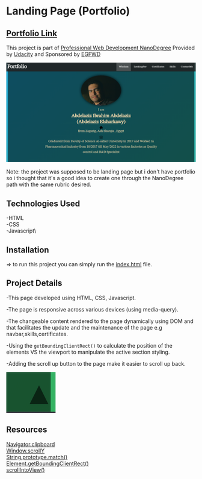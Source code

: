 # Landing Page (Portfolio)

## [Portfolio Link](https://Portfolio.abdelaziz-elshr.repl.co)

This project is part of [Professional Web Development NanoDegree](https://egfwd.com/specializtion/web-development-professional/?utm_source=googlesearch&utm_medium=ads&utm_campaign=branding&utm_adgroup=Udacity&gclid=Cj0KCQiAnNacBhDvARIsABnDa6-vuTZmWIK4LK3uvTdPQ_sBo153HdzwvuaFkYypzU3cS3b2wWVWOYkaAmEdEALw_wcB) Provided by [Udacity](https://www.udacity.com) and Sponsored by [EGFWD](https://www.egfwd.com/)  

![page preview](preview/page%20preview.png)

Note: the project was supposed to be landing page but i don't have portfolio so i thought that it's a good idea to create one through the NanoDegree path with the same rubric desired.

## Technologies Used

-HTML\
-CSS\
-Javascript\

## Installation

=> to run this project you can simply run the [index.html](index.html) file.

## Project Details

-This page developed using HTML, CSS, Javascript.

-The page is responsive across various devices (using media-query).

-The changeable content rendered to the page dynamically using DOM and that facilitates the update and the maintenance of the page e.g navbar,skills,certificates.

-Using the ```getBoundingClientRect()``` to calculate the position of the elements VS the viewport to manipulate the active section styling.

-Adding the scroll up button to the page make it easier to scroll up back.

![scroll up button](preview/scroll-up.png)

## Resources

[Navigator.clipboard](https://developer.mozilla.org/en-US/docs/Web/API/Navigator/clipboard)\
[Window.scrollY](https://developer.mozilla.org/en-US/docs/Web/API/Window/scrollY)\
[String.prototype.match()](https://developer.mozilla.org/en-US/docs/Web/JavaScript/Reference/Global_Objects/String/match)\
[Element.getBoundingClientRect()](https://developer.mozilla.org/en-US/docs/Web/API/Element/getBoundingClientRect)\
[scrollIntoView()](https://dev.to/rohank_2502/implementing-smooth-scroll-using-javascript-28n3)
